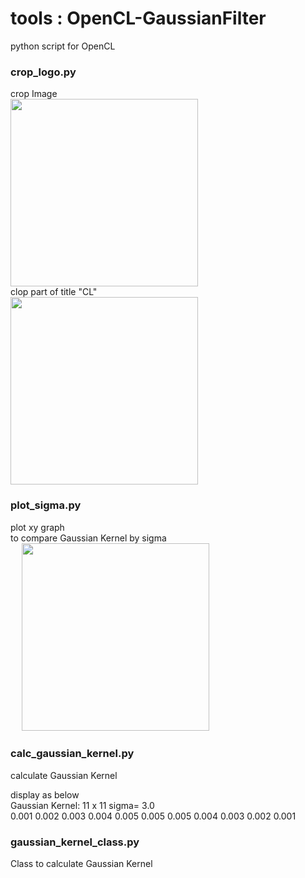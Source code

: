 tools : OpenCL-GaussianFilter
===============

python script for OpenCL  <br/>

### crop_logo.py
crop Image <br/>
<image src="https://raw.githubusercontent.com/ohwada/MAC_cpp_Samples/master/OpenCL-GaussianFilter/result/OpenCL_Logo_11x11_3.0_.png" width="300" /><br/>
clop part of title "CL" <br/>
<image src="https://raw.githubusercontent.com/ohwada/MAC_cpp_Samples/master/OpenCL-GaussianFilter/result/OpenCL_Logo_11x11_3.0__crop.png" width="300" /><br/>

### plot_sigma.py 
plot xy graph <br/>
to compare Gaussian Kernel by sigma <br/>　
<image src="https://raw.githubusercontent.com/ohwada/MAC_cpp_Samples/master/OpenCL-GaussianFilter/result/plot_sigma.png" width="300" /><br/>

### calc_gaussian_kernel.py
calculate Gaussian Kernel <br/>

display as below <br/>
Gaussian Kernel: 11 x 11 sigma= 3.0 <br/>
0.001 0.002 0.003 0.004 0.005 0.005 0.005 0.004 0.003 0.002 0.001 <br/>

### gaussian_kernel_class.py
Class to calculate Gaussian Kernel <br/>


